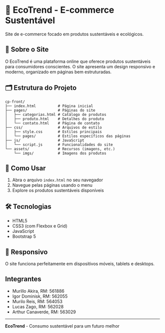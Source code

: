 # 🌱 EcoTrend - E-commerce Sustentável
 
Site de e-commerce focado em produtos sustentáveis e ecológicos.
 
## 📱 Sobre o Site
 
O EcoTrend é uma plataforma online que oferece produtos sustentáveis para consumidores conscientes. O site apresenta um design responsivo e moderno, organizado em páginas bem estruturadas.
 
## 🗂️ Estrutura do Projeto
 
```
cp-front/
├── index.html          # Página inicial
├── pages/              # Páginas do site
│   ├── categorias.html # Catálogo de produtos
│   ├── produto.html    # Detalhes do produto
│   └── contato.html    # Página de contato
├── css/                # Arquivos de estilo
│   ├── style.css       # Estilos principais
│   └── pages/          # Estilos específicos das páginas
├── js/                 # JavaScript
│   └── script.js       # Funcionalidades do site
└── assets/             # Recursos (imagens, etc.)
    └── imgs/           # Imagens dos produtos
```
 
## 🚀 Como Usar
 
1. Abra o arquivo `index.html` no seu navegador
2. Navegue pelas páginas usando o menu
3. Explore os produtos sustentáveis disponíveis
 
## 🛠️ Tecnologias
 
- HTML5
- CSS3 (com Flexbox e Grid)
- JavaScript
- Bootstrap 5
 
## 📱 Responsivo
 
O site funciona perfeitamente em dispositivos móveis, tablets e desktops.
 
## Integrantes
 
- Murillo Akira, RM: 561886
- Igor Dominisk, RM: 562055
- Murilo Reis, RM: 564053
- Lucas Zago, RM: 562028
- Arthur Canaverde, RM: 563029
 
 
---
 
**EcoTrend** - Consumo sustentável para um futuro melhor
 
